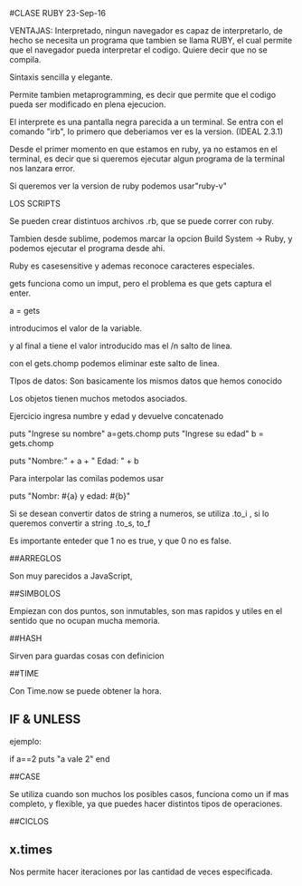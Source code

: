 #CLASE RUBY
23-Sep-16


VENTAJAS: Interpretado, ningun navegador es capaz de interpretarlo, de hecho se necesita un programa que tambien se llama RUBY, el cual permite que el navegador pueda interpretar el codigo. Quiere decir que no se compila.

Sintaxis sencilla y elegante.

Permite tambien metaprogramming, es decir que permite que el codigo pueda ser modificado en plena ejecucion.

El interprete es una pantalla negra parecida a un terminal. Se entra con el comando "irb", lo primero que deberiamos ver es la version. (IDEAL 2.3.1)

Desde el primer momento en que estamos en ruby, ya no estamos en el terminal, es decir que si queremos ejecutar algun programa de la terminal nos lanzara error.

Si queremos ver la version de ruby podemos usar"ruby-v"


LOS SCRIPTS

Se pueden crear distintuos archivos .rb, que se puede correr con ruby.

Tambien desde sublime, podemos marcar la opcion Build System -> Ruby, y podemos ejecutar el programa desde ahi.



Ruby es casesensitive y ademas reconoce caracteres especiales.

gets funciona como un imput, pero el problema es que gets captura el enter.

a = gets

introducimos el valor de la variable.

y al final a tiene el valor introducido mas el /n salto de linea.

con el gets.chomp podemos eliminar este salto de linea.

TIpos de datos:
Son basicamente los mismos datos que hemos conocido


Los objetos tienen muchos metodos asociados.



Ejercicio ingresa numbre y edad y devuelve concatenado

puts "Ingrese su nombre"
a=gets.chomp
puts "Ingrese su edad"
b = gets.chomp

puts "Nombre:" + a + " Edad: " + b


Para interpolar las comilas podemos usar

puts "Nombr: #{a} y edad: #{b}"



Si se desean convertir datos de string a numeros, se utiliza .to_i , si lo queremos convertir a string .to_s, to_f


Es importante enteder que 1 no es true, y que 0 no es false.


##ARREGLOS

Son muy parecidos a JavaScript, 


##SIMBOLOS

Empiezan con dos puntos, son inmutables, son mas rapidos y utiles en el sentido que no ocupan mucha memoria.

##HASH

Sirven para guardas cosas con definicion

##TIME

Con Time.now se puede obtener la hora.


## IF & UNLESS

ejemplo:

if a==2
	puts "a vale 2"
end


##CASE

Se utiliza cuando son muchos los posibles casos, funciona como un if mas completo, y flexible, ya que puedes hacer distintos tipos de operaciones.

##CICLOS

## x.times

Nos permite hacer iteraciones por las cantidad de veces especificada.